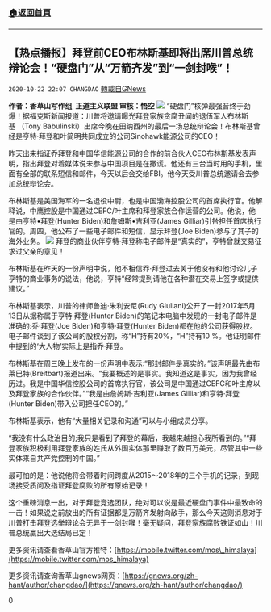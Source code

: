 ###  [:house:返回首頁](https://github.com/ourhimalayas/txt)
---

## 【热点播报】拜登前CEO布林斯基即将出席川普总统辩论会！“硬盘门”从“万箭齐发”到“一剑封喉”！
`2020-10-22 22:07 CHANGDAO` [轉載自GNews](https://gnews.org/zh-hant/441339/)

**作者：香草山写作组  正道主义联盟 审核：悟空**
![]()![](https://gnews-media-offload.s3.amazonaws.com/wp-content/uploads/2020/10/22215421/Picture1-23.png)
“硬盘门”核弹最强音终于劲爆！据福克斯新闻报道：川普将邀请曝光拜登家族贪腐丑闻的退伍军人布林斯基 （Tony Babulinski）出席今晚在田纳西州的最后一场总统辩论会！布林斯基曾经是亨特·拜登和叶简明共同成立的公司Sinohawk能源公司的CEO！

昨天出来指证乔拜登和中国华信能源公司的合作的前合伙人CEO布林斯基发表声明，指出拜登对着媒体说未参与中国项目是在撒谎。他还有三台当时用的手机，里面有全部的联系短信和邮件，今天以后会交给FBI。他今天受川普总统邀请会去参加总统辩论会。

布林斯基是美国海军的一名退役中尉，也是中国渤海控股公司的首席执行官。他解释说，中鹰控股是中国通过CEFC/叶主席和拜登家族合作运营的公司。他说，他是由亨特•拜登(Hunter Biden)和詹姆斯•吉利亚(James Gilliar)引咎担任首席执行官的。周四，他公布了一些电子邮件和短信，显示拜登(Joe Biden)参与了其子的海外业务。
![]()![](https://gnews-media-offload.s3.amazonaws.com/wp-content/uploads/2020/10/22215515/Picture2-19.png)
拜登的商业伙伴亨特·拜登称电子邮件是“真实的”，亨特曾就交易征求过父亲的意见！

布林斯基在昨天的一份声明中说，他不相信乔·拜登过去关于他没有和他讨论儿子亨特的商业事务的说法，他说，亨特“经常提到请他在各种潜在交易上签字或提供建议。”

布林斯基表示，川普的律师鲁迪·朱利安尼(Rudy Giuliani)公开了一封2017年5月13日从据称属于亨特·拜登(Hunter Biden)的笔记本电脑中发现的一封电子邮件是准确的:乔·拜登(Joe Biden)和亨特·拜登(Hunter Biden)都在他的公司获得股权。电子邮件谈到了该公司的股权分割，称“H”持有20%，“H”持有10 %。他证明邮件中提到的‘大人物’实际上是指乔·拜登。

布林斯基在周三晚上发布的一份声明中表示:“那封邮件是真实的。”该声明最先由布莱巴特(Breitbart)报道出来。“我要概述的是事实。我知道这是事实，因为我曾经历过。我是中国华信控股公司的首席执行官，该公司是中国通过CEFC和叶主席以及拜登家族的合作伙伴。”“我是由詹姆斯·吉利亚(James Gilliar)和亨特·拜登(Hunter Biden)带入公司担任CEO的。”

布林斯基表示，他有“大量相关记录和沟通”可以与小组成员分享。

“我没有什么政治目的;我只是看到了拜登的幕后，我越来越担心我所看到的。”“拜登家族积极利用拜登家族的姓氏从外国实体那里赚取了数百万美元，尽管其中一些实体来自共产党控制的中国。”

最可怕的是：他说他将会带着时间跨度从2015～2018年的三个手机的记录，到现场接受质问及指证拜登腐败的所有原始记录！

这个重磅消息一出，对于拜登竞选团队，绝对可以说是最近硬盘门事件中最致命的一击！如果说之前放出的所有证据都是万箭齐发射向敌手，那么今天这则消息对于川普打击拜登选举辩论会无异于一剑封喉！毫无疑问，拜登家族腐败铁证如山！川普总统赢出大选结局已定！

更多资讯请查看香草山官方推特：[https://mobile.twitter.com/mos\_himalaya](https://mobile.twitter.com/mos_himalaya)

更多资讯请查询香草山gnews网页：[https://gnews.org/zh-hant/author/changdao/](https://gnews.org/zh-hant/author/changdao/)

0
